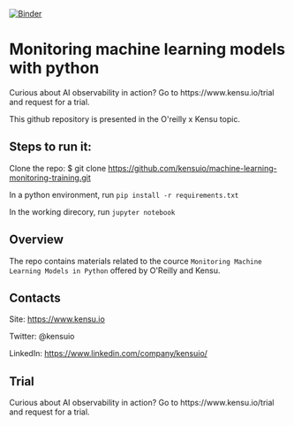 [![Binder](https://mybinder.org/badge_logo.svg)](https://mybinder.org/v2/gh/kensuio/machine-learning-monitoring-training/HEAD)


# Monitoring machine learning models with python

<p class="callout success">
Curious about AI observability in action? Go to https://www.kensu.io/trial and request for a trial.
</p>

This github repository is presented in the O'reilly x Kensu topic.

## Steps to run it:

Clone the repo: $ git clone https://github.com/kensuio/machine-learning-monitoring-training.git

In a python environment, run `pip install -r requirements.txt`

In the working direcory, run `jupyter notebook`

## Overview

The repo contains materials related to the cource `Monitoring Machine Learning Models in Python` offered by O'Reilly and Kensu.

## Contacts

Site: https://www.kensu.io

Twitter: @kensuio

LinkedIn: https://www.linkedin.com/company/kensuio/

## Trial
<p class="callout success">
Curious about AI observability in action? Go to https://www.kensu.io/trial and request for a trial.
</p>